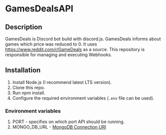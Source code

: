 # GamesDealsAPI


## Description

GamesDeals is Discord bot build with discord.js. GamesDeals informs about games which price was reduced to 0. It uses https://www.reddit.com/r/GameDeals as a source.
This repository is responsible for managing and executing Webhooks.

## Installation

1. Install Node.js (I recommend latest LTS version).
2. Clone this repo.
3. Run npm install.
4. Configure the required environment variables (`.env` file can be used).

### Environment variables
  1. PORT - specifies on which port API should be running.
  2. MONGO_DB_URL - [MongoDB Connection URI](https://docs.mongodb.com/manual/reference/connection-string/)

